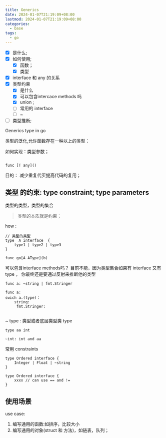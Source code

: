 ```yaml
---
title: Generics
date: 2024-01-07T21:19:09+08:00
lastmod: 2024-01-07T21:19:09+08:00
categories:
  - base
tags:
  - go
---
```



- [x] 是什么; 
- [x] 如何使用; 
	- [x] 函数；
	- [x] 类型 
- [x] interface 和  any 的关系
- [x]  类型约束 
	- [x]   是什么
	- [x] 可以包含intercace methods 吗
	- [x]  union ;
	- [ ] 常用的 interface
	- [ ] ~

- [ ]  类型推断;

Generics type in  go

类型的泛化,允许函数存在一种以上的类型：

如何实现：类型参数；

``` 
      
func [T any]()

```




目的：
减少重复代买提高代码的复用； 

## 类型 的约束:  type  constraint; type parameters

类型的类型，类型的集合
>  类型的本质就是约束；

how :
```
// 类型的类型
type  A interface  {
	type1 | type2 | type3
}

func go[A AType](b)
```


可以包含interface methods吗？
目前不能，因为类型集合如果有 interface 又有 type ， 你最终还是要通过反射来推断他的类型


```
func a: ~string | fmt.Stringer

func a:
swich a.(type)：
	string:
     fmt.Stringer:
     

```


~ type :  类型或者底层类型类 type 

```
type aa int 

~int: int and aa 
```


常用  constraints

```
type Ordered interface {
	Integer | Float | ~string
}

type Ordered interface {
	xxxx // can use == and != 
}
```

## 使用场景

use case:
1.  编写通用的函数:如排序，比较大小
2.  编写通用的对象(struct 和 方法)，如链表，队列；



